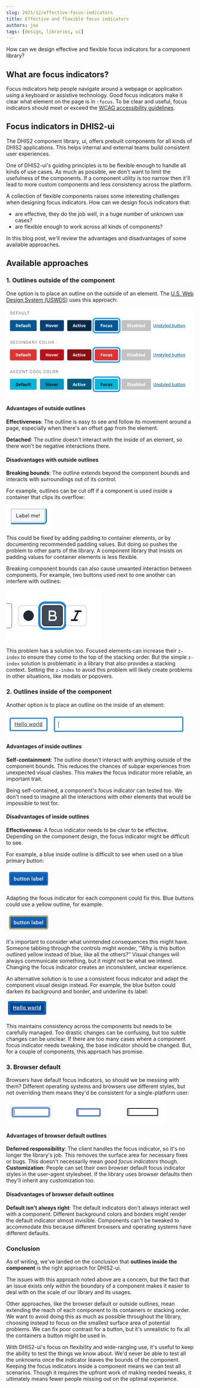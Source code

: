 ```yaml
---
slug: 2021/12/effective-focus-indicators
title: Effective and flexible focus indicators
authors: joe
tags: [design, libraries, ui]
---
```


How can we design effective and flexible focus indicators for a component library?

<!--truncate-->

## What are focus indicators?

Focus indicators help people navigate around a webpage or application using a keyboard or assistive technology. Good focus indicators make it clear what element on the page is in `:focus`. To be clear and useful, focus indicators should meet or exceed the [WCAG accessibility guidelines](https://www.w3.org/TR/UNDERSTANDING-WCAG20/navigation-mechanisms-focus-visible.html).

## Focus indicators in DHIS2-ui

The DHIS2 component library, ui, offers prebuilt components for all kinds of DHIS2 applications. This helps internal and external teams build consistent user experiences.

One of DHIS2-ui's guiding principles is to be flexible enough to handle all kinds of use cases. As much as possible, we don't want to limit the usefulness of the components. If a component utility is too narrow then it'll lead to more custom components and less consistency across the platform.

A collection of flexible components raises some interesting challenges when designing focus indicators. How can we design focus indicators that:

-   are effective, they do the job well, in a huge number of unknown use cases?
-   are flexible enough to work across all kinds of components?

In this blog post, we'll review the advantages and disadvantages of some available approaches.

## Available approaches

### 1. Outlines outside of the component

One option is to place an outline on the outside of an element. The [U.S. Web Design System (USWDS)](https://designsystem.digital.gov/) uses this approach:

![Screenshot of buttons from the USWDS](uswds-buttons.png)

#### Advantages of outside outlines

**Effectiveness**: The outline is easy to see and follow its movement around a page, especially when there's an offset gap from the element.

**Detached**: The outline doesn't interact with the inside of an element, so there won't be negative interactions there.

#### Disadvantages with outside outlines

**Breaking bounds**: The outline extends beyond the component bounds and interacts with surroundings out of its control.

For example, outlines can be cut off if a component is used inside a container that clips its overflow:

![a button outline being cut off by its container](outline-cutoff.png)

This could be fixed by adding padding to container elements, or by documenting recommended padding values. But doing so pushes the problem to other parts of the library. A component library that insists on padding values for container elements is less flexible.

Breaking component bounds can also cause unwanted interaction between components. For example, two buttons used next to one another can interfere with outlines:

![a button outline overlapped by another button](outline-overlap.png)

This problem has a solution too. Focused elements can increase their `z-index` to ensure they come to the top of the stacking order. But the simple `z-index` solution is problematic in a library that also provides a stacking context. Setting the `z-index` to avoid this problem will likely create problems in other situations, like modals or popovers.

### 2. Outlines inside of the component

Another option is to place an outline on the inside of an element:

![outlines inside a button and text input](outline-inside.png)

#### Advantages of inside outlines

**Self-containment**: The outline doesn't interact with anything outside of the component bounds. This reduces the chances of subpar experiences from unexpected visual clashes. This makes the focus indicator more reliable, an important trait.

Being self-contained, a component's focus indicator can tested too. We don't need to imagine all the interactions with other elements that would be impossible to test for.

#### Disadvantages of inside outlines

**Effectiveness**: A focus indicator needs to be clear to be effective. Depending on the component design, the focus indicator might be difficult to see.

For example, a blue inside outline is difficult to see when used on a blue primary button:

![a blue button with blue inside outline](blue-on-blue-outline.png)

Adapting the focus indicator for each component could fix this. Blue buttons could use a yellow outline, for example.

![a blue button with blue inside outline](yellow-on-blue-outline.png)

It's important to consider what unintended consequences this might have. Someone tabbing through the controls might wonder, "Why is this button outlined yellow instead of blue, like all the others?" Visual changes will always communicate something, but it might not be what we intend. Changing the focus indicator creates an inconsistent, unclear experience.

An alternative solution is to use a consistent focus indicator and adapt the component visual design instead. For example, the blue button could darken its background and border, and underline its label:

![a blue button with blue inside outline and underlined text](blue-with-underline-outline.png)

This maintains consistency across the components but needs to be carefully managed. Too drastic changes can be confusing, but too subtle changes can be unclear. If there are too many cases where a component focus indicator needs tweaking, the base indicator should be changed. But, for a couple of components, this approach has promise.

### 3. Browser default

Browsers have default focus indicators, so should we be messing with them? Different operating systems and browsers use different styles, but not overriding them means they'd be consistent for a single-platform user:

![browser default focus indicators](browser-focus.png)

#### Advantages of browser default outlines

**Deferred responsibility**: The client handles the focus indicator, so it's no longer the library's job. This removes the surface area for necessary fixes or bugs. This doesn't necessarily mean _good focus indicators_ though.
**Customization**: People can set their own browser default focus indicator styles in the user-agent stylesheet. If the library uses browser defaults then they'll inherit any customization too.

#### Disadvantages of browser default outlines

**Default isn't always right**: The default indicators don't always interact well with a component. Different background colors and borders might render the default indicator almost invisible. Components can't be tweaked to accommodate this because different browsers and operating systems have different defaults.

### Conclusion

As of writing, we've landed on the conclusion that **outlines inside the component** is the right approach for DHIS2-ui.

The issues with this approach noted above are a concern, but the fact that an issue exists only within the boundary of a component makes it easier to deal with on the scale of our library and its usages.

Other approaches, like the browser default or outside outlines, mean extending the reach of each component to its containers or stacking order. We want to avoid doing this as much as possible throughout the library, choosing instead to focus on the smallest surface area of potential problems. We can fix poor contrast for a button, but it's unrealistic to fix all the containers a button might be used in.

With DHIS2-ui's focus on flexibility and wide-ranging use, it's useful to keep the ability to test the things we know about. We'd never be able to test all the unknowns once the indicator leaves the bounds of the component. Keeping the focus indicators inside a component means we can test all scenarios. Though it requires the upfront work of making needed tweaks, it ultimately means fewer people missing out on the optimal experience.
